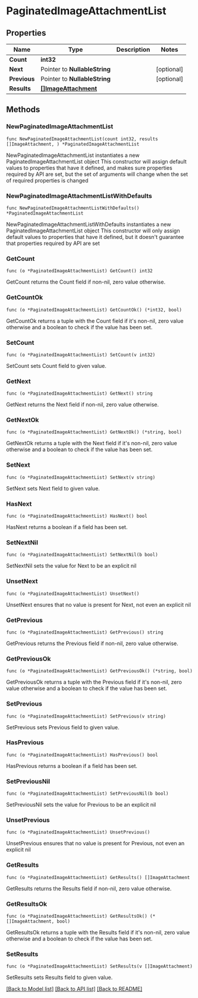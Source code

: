 # PaginatedImageAttachmentList

## Properties

Name | Type | Description | Notes
------------ | ------------- | ------------- | -------------
**Count** | **int32** |  | 
**Next** | Pointer to **NullableString** |  | [optional] 
**Previous** | Pointer to **NullableString** |  | [optional] 
**Results** | [**[]ImageAttachment**](ImageAttachment.md) |  | 

## Methods

### NewPaginatedImageAttachmentList

`func NewPaginatedImageAttachmentList(count int32, results []ImageAttachment, ) *PaginatedImageAttachmentList`

NewPaginatedImageAttachmentList instantiates a new PaginatedImageAttachmentList object
This constructor will assign default values to properties that have it defined,
and makes sure properties required by API are set, but the set of arguments
will change when the set of required properties is changed

### NewPaginatedImageAttachmentListWithDefaults

`func NewPaginatedImageAttachmentListWithDefaults() *PaginatedImageAttachmentList`

NewPaginatedImageAttachmentListWithDefaults instantiates a new PaginatedImageAttachmentList object
This constructor will only assign default values to properties that have it defined,
but it doesn't guarantee that properties required by API are set

### GetCount

`func (o *PaginatedImageAttachmentList) GetCount() int32`

GetCount returns the Count field if non-nil, zero value otherwise.

### GetCountOk

`func (o *PaginatedImageAttachmentList) GetCountOk() (*int32, bool)`

GetCountOk returns a tuple with the Count field if it's non-nil, zero value otherwise
and a boolean to check if the value has been set.

### SetCount

`func (o *PaginatedImageAttachmentList) SetCount(v int32)`

SetCount sets Count field to given value.


### GetNext

`func (o *PaginatedImageAttachmentList) GetNext() string`

GetNext returns the Next field if non-nil, zero value otherwise.

### GetNextOk

`func (o *PaginatedImageAttachmentList) GetNextOk() (*string, bool)`

GetNextOk returns a tuple with the Next field if it's non-nil, zero value otherwise
and a boolean to check if the value has been set.

### SetNext

`func (o *PaginatedImageAttachmentList) SetNext(v string)`

SetNext sets Next field to given value.

### HasNext

`func (o *PaginatedImageAttachmentList) HasNext() bool`

HasNext returns a boolean if a field has been set.

### SetNextNil

`func (o *PaginatedImageAttachmentList) SetNextNil(b bool)`

 SetNextNil sets the value for Next to be an explicit nil

### UnsetNext
`func (o *PaginatedImageAttachmentList) UnsetNext()`

UnsetNext ensures that no value is present for Next, not even an explicit nil
### GetPrevious

`func (o *PaginatedImageAttachmentList) GetPrevious() string`

GetPrevious returns the Previous field if non-nil, zero value otherwise.

### GetPreviousOk

`func (o *PaginatedImageAttachmentList) GetPreviousOk() (*string, bool)`

GetPreviousOk returns a tuple with the Previous field if it's non-nil, zero value otherwise
and a boolean to check if the value has been set.

### SetPrevious

`func (o *PaginatedImageAttachmentList) SetPrevious(v string)`

SetPrevious sets Previous field to given value.

### HasPrevious

`func (o *PaginatedImageAttachmentList) HasPrevious() bool`

HasPrevious returns a boolean if a field has been set.

### SetPreviousNil

`func (o *PaginatedImageAttachmentList) SetPreviousNil(b bool)`

 SetPreviousNil sets the value for Previous to be an explicit nil

### UnsetPrevious
`func (o *PaginatedImageAttachmentList) UnsetPrevious()`

UnsetPrevious ensures that no value is present for Previous, not even an explicit nil
### GetResults

`func (o *PaginatedImageAttachmentList) GetResults() []ImageAttachment`

GetResults returns the Results field if non-nil, zero value otherwise.

### GetResultsOk

`func (o *PaginatedImageAttachmentList) GetResultsOk() (*[]ImageAttachment, bool)`

GetResultsOk returns a tuple with the Results field if it's non-nil, zero value otherwise
and a boolean to check if the value has been set.

### SetResults

`func (o *PaginatedImageAttachmentList) SetResults(v []ImageAttachment)`

SetResults sets Results field to given value.



[[Back to Model list]](../README.md#documentation-for-models) [[Back to API list]](../README.md#documentation-for-api-endpoints) [[Back to README]](../README.md)


